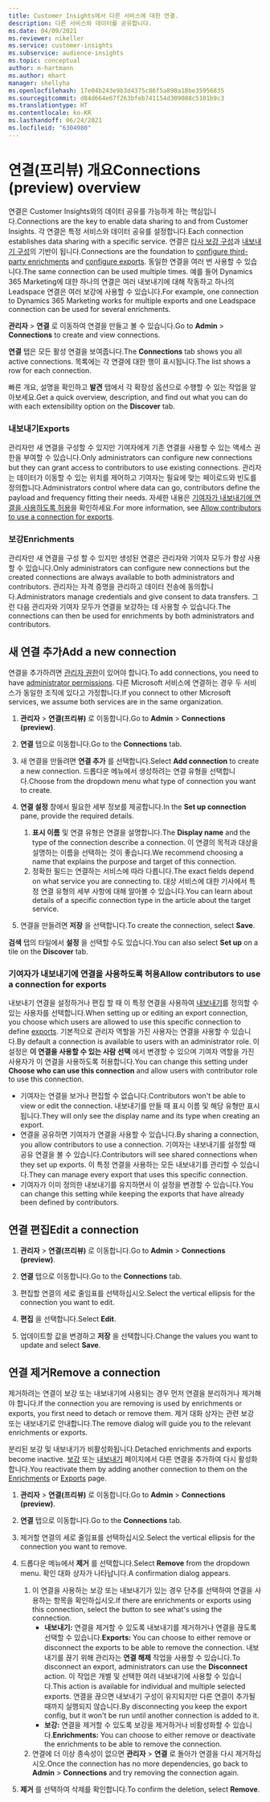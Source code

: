 ```yaml
---
title: Customer Insights에서 다른 서비스에 대한 연결.
description: 다른 서비스와 데이터를 공유합니다.
ms.date: 04/09/2021
ms.reviewer: nikeller
ms.service: customer-insights
ms.subservice: audience-insights
ms.topic: conceptual
author: m-hartmann
ms.author: mhart
manager: shellyha
ms.openlocfilehash: 17e04b243e9b3d4375c86f5a890a18be35956835
ms.sourcegitcommit: d84d664e67f263bfeb741154d309088c5101b9c3
ms.translationtype: HT
ms.contentlocale: ko-KR
ms.lasthandoff: 06/24/2021
ms.locfileid: "6304980"
---
```

# <a name="connections-preview-overview"></a><span data-ttu-id="4d9c4-103">연결(프리뷰) 개요</span><span class="sxs-lookup"><span data-stu-id="4d9c4-103">Connections (preview) overview</span></span>

<span data-ttu-id="4d9c4-104">연결은 Customer Insights와의 데이터 공유를 가능하게 하는 핵심입니다.</span><span class="sxs-lookup"><span data-stu-id="4d9c4-104">Connections are the key to enable data sharing to and from Customer Insights.</span></span> <span data-ttu-id="4d9c4-105">각 연결은 특정 서비스와 데이터 공유를 설정합니다.</span><span class="sxs-lookup"><span data-stu-id="4d9c4-105">Each connection establishes data sharing with a specific service.</span></span> <span data-ttu-id="4d9c4-106">연결은 [타사 보강 구성](enrichment-hub.md)과 [내보내기 구성](export-destinations.md)의 기반이 됩니다.</span><span class="sxs-lookup"><span data-stu-id="4d9c4-106">Connections are the foundation to [configure third-party enrichments](enrichment-hub.md) and [configure exports](export-destinations.md).</span></span> <span data-ttu-id="4d9c4-107">동일한 연결을 여러 번 사용할 수 있습니다.</span><span class="sxs-lookup"><span data-stu-id="4d9c4-107">The same connection can be used multiple times.</span></span> <span data-ttu-id="4d9c4-108">예를 들어 Dynamics 365 Marketing에 대한 하나의 연결은 여러 내보내기에 대해 작동하고 하나의 Leadspace 연결은 여러 보강에 사용할 수 있습니다.</span><span class="sxs-lookup"><span data-stu-id="4d9c4-108">For example, one connection to Dynamics 365 Marketing works for multiple exports and one Leadspace connection can be used for several enrichments.</span></span>

<span data-ttu-id="4d9c4-109">**관리자** > **연결** 로 이동하여 연결을 만들고 볼 수 있습니다.</span><span class="sxs-lookup"><span data-stu-id="4d9c4-109">Go to **Admin** > **Connections** to create and view connections.</span></span>

<span data-ttu-id="4d9c4-110">**연결** 탭은 모든 활성 연결을 보여줍니다.</span><span class="sxs-lookup"><span data-stu-id="4d9c4-110">The **Connections** tab shows you all active connections.</span></span> <span data-ttu-id="4d9c4-111">목록에는 각 연결에 대한 행이 표시됩니다.</span><span class="sxs-lookup"><span data-stu-id="4d9c4-111">The list shows a row for each connection.</span></span> 

<span data-ttu-id="4d9c4-112">빠른 개요, 설명을 확인하고 **발견** 탭에서 각 확장성 옵션으로 수행할 수 있는 작업을 알아보세요.</span><span class="sxs-lookup"><span data-stu-id="4d9c4-112">Get a quick overview, description, and find out what you can do with each extensibility option on the **Discover** tab.</span></span>

### <a name="exports"></a><span data-ttu-id="4d9c4-113">내보내기</span><span class="sxs-lookup"><span data-stu-id="4d9c4-113">Exports</span></span>

<span data-ttu-id="4d9c4-114">관리자만 새 연결을 구성할 수 있지만 기여자에게 기존 연결을 사용할 수 있는 액세스 권한을 부여할 수 있습니다.</span><span class="sxs-lookup"><span data-stu-id="4d9c4-114">Only administrators can configure new connections but they can grant access to contributors to use existing connections.</span></span> <span data-ttu-id="4d9c4-115">관리자는 데이터가 이동할 수 있는 위치를 제어하고 기여자는 필요에 맞는 페이로드와 빈도를 정의합니다.</span><span class="sxs-lookup"><span data-stu-id="4d9c4-115">Administrators control where data can go, contributors define the payload and frequency fitting their needs.</span></span> <span data-ttu-id="4d9c4-116">자세한 내용은 [기여자가 내보내기에 연결을 사용하도록 허용](#allow-contributors-to-use-a-connection-for-exports)을 확인하세요.</span><span class="sxs-lookup"><span data-stu-id="4d9c4-116">For more information, see [Allow contributors to use a connection for exports](#allow-contributors-to-use-a-connection-for-exports).</span></span>

### <a name="enrichments"></a><span data-ttu-id="4d9c4-117">보강</span><span class="sxs-lookup"><span data-stu-id="4d9c4-117">Enrichments</span></span>

<span data-ttu-id="4d9c4-118">관리자만 새 연결을 구성 할 수 있지만 생성된 연결은 관리자와 기여자 모두가 항상 사용할 수 있습니다.</span><span class="sxs-lookup"><span data-stu-id="4d9c4-118">Only administrators can configure new connections but the created connections are always available to both administrators and contributors.</span></span> <span data-ttu-id="4d9c4-119">관리자는 자격 증명을 관리하고 데이터 전송에 동의합니다.</span><span class="sxs-lookup"><span data-stu-id="4d9c4-119">Administrators manage credentials and give consent to data transfers.</span></span> <span data-ttu-id="4d9c4-120">그런 다음 관리자와 기여자 모두가 연결을 보강하는 데 사용할 수 있습니다.</span><span class="sxs-lookup"><span data-stu-id="4d9c4-120">The connections can then be used for enrichments by both administrators and contributors.</span></span>

## <a name="add-a-new-connection"></a><span data-ttu-id="4d9c4-121">새 연결 추가</span><span class="sxs-lookup"><span data-stu-id="4d9c4-121">Add a new connection</span></span>

<span data-ttu-id="4d9c4-122">연결을 추가하려면 [관리자 권한](permissions.md)이 있어야 합니다.</span><span class="sxs-lookup"><span data-stu-id="4d9c4-122">To add connections, you need to have [administrator permissions](permissions.md).</span></span> <span data-ttu-id="4d9c4-123">다른 Microsoft 서비스에 연결하는 경우 두 서비스가 동일한 조직에 있다고 가정합니다.</span><span class="sxs-lookup"><span data-stu-id="4d9c4-123">If you connect to other Microsoft services, we assume both services are in the same organization.</span></span>

1. <span data-ttu-id="4d9c4-124">**관리자** > **연결(프리뷰)** 로 이동합니다.</span><span class="sxs-lookup"><span data-stu-id="4d9c4-124">Go to **Admin** > **Connections (preview)**.</span></span>

1. <span data-ttu-id="4d9c4-125">**연결** 탭으로 이동합니다.</span><span class="sxs-lookup"><span data-stu-id="4d9c4-125">Go to the **Connections** tab.</span></span>

1. <span data-ttu-id="4d9c4-126">새 연결을 만들려면 **연결 추가** 를 선택합니다.</span><span class="sxs-lookup"><span data-stu-id="4d9c4-126">Select **Add connection** to create a new connection.</span></span> <span data-ttu-id="4d9c4-127">드롭다운 메뉴에서 생성하려는 연결 유형을 선택합니다.</span><span class="sxs-lookup"><span data-stu-id="4d9c4-127">Choose from the dropdown menu what type of connection you want to create.</span></span>

1. <span data-ttu-id="4d9c4-128">**연결 설정** 창에서 필요한 세부 정보를 제공합니다.</span><span class="sxs-lookup"><span data-stu-id="4d9c4-128">In the **Set up connection** pane, provide the required details.</span></span> 
   1. <span data-ttu-id="4d9c4-129">**표시 이름** 및 연결 유형은 연결을 설명합니다.</span><span class="sxs-lookup"><span data-stu-id="4d9c4-129">The **Display name** and the type of the connection describe a connection.</span></span> <span data-ttu-id="4d9c4-130">이 연결의 목적과 대상을 설명하는 이름을 선택하는 것이 좋습니다.</span><span class="sxs-lookup"><span data-stu-id="4d9c4-130">We recommend choosing a name that explains the purpose and target of this connection.</span></span>
   1. <span data-ttu-id="4d9c4-131">정확한 필드는 연결하는 서비스에 따라 다릅니다.</span><span class="sxs-lookup"><span data-stu-id="4d9c4-131">The exact fields depend on what service you are connecting to.</span></span> <span data-ttu-id="4d9c4-132">대상 서비스에 대한 기사에서 특정 연결 유형의 세부 사항에 대해 알아볼 수 있습니다.</span><span class="sxs-lookup"><span data-stu-id="4d9c4-132">You can learn about details of a specific connection type in the article about the target service.</span></span>

1. <span data-ttu-id="4d9c4-133">연결을 만들려면 **저장** 을 선택합니다.</span><span class="sxs-lookup"><span data-stu-id="4d9c4-133">To create the connection, select **Save**.</span></span>

<span data-ttu-id="4d9c4-134">**검색** 탭의 타일에서 **설정** 을 선택할 수도 있습니다.</span><span class="sxs-lookup"><span data-stu-id="4d9c4-134">You can also select **Set up** on a tile on the **Discover** tab.</span></span>

### <a name="allow-contributors-to-use-a-connection-for-exports"></a><span data-ttu-id="4d9c4-135">기여자가 내보내기에 연결을 사용하도록 허용</span><span class="sxs-lookup"><span data-stu-id="4d9c4-135">Allow contributors to use a connection for exports</span></span>

<span data-ttu-id="4d9c4-136">내보내기 연결을 설정하거나 편집 할 때 이 특정 연결을 사용하여 [내보내기](export-destinations.md)를 정의할 수 있는 사용자를 선택합니다.</span><span class="sxs-lookup"><span data-stu-id="4d9c4-136">When setting up or editing an export connection, you choose which users are allowed to use this specific connection to define [exports](export-destinations.md).</span></span> <span data-ttu-id="4d9c4-137">기본적으로 관리자 역할을 가진 사용자는 연결을 사용할 수 있습니다.</span><span class="sxs-lookup"><span data-stu-id="4d9c4-137">By default a connection is available to users with an administrator role.</span></span> <span data-ttu-id="4d9c4-138">이 설정은 **이 연결을 사용할 수 있는 사람 선택** 에서 변경할 수 있으며 기여자 역할을 가진 사용자가 이 연결을 사용하도록 허용합니다.</span><span class="sxs-lookup"><span data-stu-id="4d9c4-138">You can change this setting under **Choose who can use this connection** and allow users with contributor role to use this connection.</span></span>

- <span data-ttu-id="4d9c4-139">기여자는 연결을 보거나 편집할 수 없습니다.</span><span class="sxs-lookup"><span data-stu-id="4d9c4-139">Contributors won't be able to view or edit the connection.</span></span> <span data-ttu-id="4d9c4-140">내보내기를 만들 때 표시 이름 및 해당 유형만 표시됩니다.</span><span class="sxs-lookup"><span data-stu-id="4d9c4-140">They will only see the display name and its type when creating an export.</span></span>
- <span data-ttu-id="4d9c4-141">연결을 공유하면 기여자가 연결을 사용할 수 있습니다.</span><span class="sxs-lookup"><span data-stu-id="4d9c4-141">By sharing a connection, you allow contributors to use a connection.</span></span> <span data-ttu-id="4d9c4-142">기여자는 내보내기를 설정할 때 공유 연결을 볼 수 있습니다.</span><span class="sxs-lookup"><span data-stu-id="4d9c4-142">Contributors will see shared connections when they set up exports.</span></span> <span data-ttu-id="4d9c4-143">이 특정 연결을 사용하는 모든 내보내기를 관리할 수 있습니다.</span><span class="sxs-lookup"><span data-stu-id="4d9c4-143">They can manage every export that uses this specific connection.</span></span>
- <span data-ttu-id="4d9c4-144">기여자가 이미 정의한 내보내기를 유지하면서 이 설정을 변경할 수 있습니다.</span><span class="sxs-lookup"><span data-stu-id="4d9c4-144">You can change this setting while keeping the exports that have already been defined by contributors.</span></span>

## <a name="edit-a-connection"></a><span data-ttu-id="4d9c4-145">연결 편집</span><span class="sxs-lookup"><span data-stu-id="4d9c4-145">Edit a connection</span></span>

1. <span data-ttu-id="4d9c4-146">**관리자** > **연결(프리뷰)** 로 이동합니다.</span><span class="sxs-lookup"><span data-stu-id="4d9c4-146">Go to **Admin** > **Connections (preview)**.</span></span>

1. <span data-ttu-id="4d9c4-147">**연결** 탭으로 이동합니다.</span><span class="sxs-lookup"><span data-stu-id="4d9c4-147">Go to the **Connections** tab.</span></span>

1. <span data-ttu-id="4d9c4-148">편집할 연결의 세로 줄임표를 선택하십시오.</span><span class="sxs-lookup"><span data-stu-id="4d9c4-148">Select the vertical ellipsis for the connection you want to edit.</span></span>

1. <span data-ttu-id="4d9c4-149">**편집** 을 선택합니다.</span><span class="sxs-lookup"><span data-stu-id="4d9c4-149">Select **Edit**.</span></span>

1. <span data-ttu-id="4d9c4-150">업데이트할 값을 변경하고 **저장** 을 선택합니다.</span><span class="sxs-lookup"><span data-stu-id="4d9c4-150">Change the values you want to update and select **Save**.</span></span>

## <a name="remove-a-connection"></a><span data-ttu-id="4d9c4-151">연결 제거</span><span class="sxs-lookup"><span data-stu-id="4d9c4-151">Remove a connection</span></span>

<span data-ttu-id="4d9c4-152">제거하려는 연결이 보강 또는 내보내기에 사용되는 경우 먼저 연결을 분리하거나 제거해야 합니다.</span><span class="sxs-lookup"><span data-stu-id="4d9c4-152">If the connection you are removing is used by enrichments or exports, you first need to detach or remove them.</span></span> <span data-ttu-id="4d9c4-153">제거 대화 상자는 관련 보강 또는 내보내기로 안내합니다.</span><span class="sxs-lookup"><span data-stu-id="4d9c4-153">The remove dialog will guide you to the relevant enrichments or exports.</span></span> 

<span data-ttu-id="4d9c4-154">분리된 보강 및 내보내기가 비활성화됩니다.</span><span class="sxs-lookup"><span data-stu-id="4d9c4-154">Detached enrichments and exports become inactive.</span></span> <span data-ttu-id="4d9c4-155">[보강](enrichment-hub.md) 또는 [내보내기](export-destinations.md) 페이지에서 다른 연결을 추가하여 다시 활성화합니다.</span><span class="sxs-lookup"><span data-stu-id="4d9c4-155">You reactivate them by adding another connection to them on the [Enrichments](enrichment-hub.md) or [Exports](export-destinations.md) page.</span></span>

1. <span data-ttu-id="4d9c4-156">**관리자** > **연결(프리뷰)** 로 이동합니다.</span><span class="sxs-lookup"><span data-stu-id="4d9c4-156">Go to **Admin** > **Connections (preview)**.</span></span>

1. <span data-ttu-id="4d9c4-157">**연결** 탭으로 이동합니다.</span><span class="sxs-lookup"><span data-stu-id="4d9c4-157">Go to the **Connections** tab.</span></span>

1. <span data-ttu-id="4d9c4-158">제거할 연결의 세로 줄임표를 선택하십시오.</span><span class="sxs-lookup"><span data-stu-id="4d9c4-158">Select the vertical ellipsis for the connection you want to remove.</span></span>

1. <span data-ttu-id="4d9c4-159">드롭다운 메뉴에서 **제거** 를 선택합니다.</span><span class="sxs-lookup"><span data-stu-id="4d9c4-159">Select **Remove** from the dropdown menu.</span></span> <span data-ttu-id="4d9c4-160">확인 대화 상자가 나타납니다.</span><span class="sxs-lookup"><span data-stu-id="4d9c4-160">A confirmation dialog appears.</span></span>

   1. <span data-ttu-id="4d9c4-161">이 연결을 사용하는 보강 또는 내보내기가 있는 경우 단추를 선택하여 연결을 사용하는 항목을 확인하십시오.</span><span class="sxs-lookup"><span data-stu-id="4d9c4-161">If there are enrichments or exports using this connection, select the button to see what's using the connection.</span></span>
      - <span data-ttu-id="4d9c4-162">**내보내기:** 연결을 제거할 수 있도록 내보내기를 제거하거나 연결을 끊도록 선택할 수 있습니다.</span><span class="sxs-lookup"><span data-stu-id="4d9c4-162">**Exports:** You can choose to either remove or disconnect the exports to be able to remove the connection.</span></span> <span data-ttu-id="4d9c4-163">내보내기를 끊기 위해 관리자는 **연결 해제** 작업을 사용할 수 있습니다.</span><span class="sxs-lookup"><span data-stu-id="4d9c4-163">To disconnect an export, administrators can use the **Disconnect** action.</span></span> <span data-ttu-id="4d9c4-164">이 작업은 개별 및 선택한 여러 내보내기에 사용할 수 있습니다.</span><span class="sxs-lookup"><span data-stu-id="4d9c4-164">This action is available for individual and multiple selected exports.</span></span> <span data-ttu-id="4d9c4-165">연결을 끊으면 내보내기 구성이 유지되지만 다른 연결이 추가될 때까지 실행되지 않습니다.</span><span class="sxs-lookup"><span data-stu-id="4d9c4-165">By disconnecting you keep the export config, but it won't be run until another connection is added to it.</span></span>
      - <span data-ttu-id="4d9c4-166">**보강:** 연결을 제거할 수 있도록 보강을 제거하거나 비활성화할 수 있습니다.</span><span class="sxs-lookup"><span data-stu-id="4d9c4-166">**Enrichments:** You can choose to either remove or deactivate the enrichments to be able to remove the connection.</span></span> 
   1. <span data-ttu-id="4d9c4-167">연결에 더 이상 종속성이 없으면 **관리자** > **연결** 로 돌아가 연결을 다시 제거하십시오.</span><span class="sxs-lookup"><span data-stu-id="4d9c4-167">Once the connection has no more dependencies, go back to **Admin** > **Connections** and try removing the connection again.</span></span>

1. <span data-ttu-id="4d9c4-168">**제거** 를 선택하여 삭제를 확인합니다.</span><span class="sxs-lookup"><span data-stu-id="4d9c4-168">To confirm the deletion, select **Remove**.</span></span>

